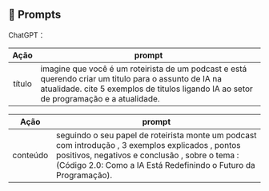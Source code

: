 ## 🧠 Prompts


ChatGPT：

|   Ação   | prompt                                                                                                                                                                                                                                                                         |
| :------: | ------------------------------------------------------------------------------------------------------------------------------------------------------------------------------------------------------------------------------------------------------------------------------ |
|  título  | imagine que você é um roteirista de um podcast e está querendo criar um titulo para o assunto de IA na atualidade. cite 5 exemplos de titulos ligando IA ao setor de programação e a atualidade.|

|   Ação   | prompt                                                                                                                                                                                                                                                                         |
| :------: | ------------------------------------------------------------------------------------------------------------------------------------------------------------------------------------------------------------------------------------------------------------------------------ |
| conteúdo | seguindo o seu papel de roteirista monte um podcast com introdução , 3 exemplos explicados  , pontos positivos, negativos e conclusão , sobre o tema :(Código 2.0: Como a IA Está Redefinindo o Futuro da Programação).|

